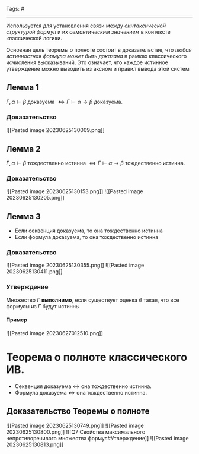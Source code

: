 Tags: #

---
Используется для установления связи между *синтаксической структурой формул* и их *семантическим значением* в контексте классической логики.

Основная цель теоремы о полноте состоит в доказательстве, что *любая истинностная формула может быть доказана* в рамках классического исчисления высказываний. Это означает, что каждое истинное утверждение можно выводить из аксиом и правил вывода этой систем

## Лемма 1
$\Gamma, \alpha \vdash \beta$ доказуема $\Leftrightarrow \Gamma \vdash \alpha \rightarrow \beta$ доказуема.

### Доказательство
![[Pasted image 20230625130009.png]]

## Лемма 2
$\Gamma, \alpha \vdash \beta$ тождественно истинна $\Leftrightarrow \Gamma \vdash \alpha \rightarrow \beta$ тождественно истинна.

### Доказательство
![[Pasted image 20230625130153.png]]
![[Pasted image 20230625130205.png]]

## Лемма 3
* Если секвенция доказуема, то она тождественно истинна
* Если формула доказуема, то она тождественно истинна

### Доказательство
![[Pasted image 20230625130355.png]]
![[Pasted image 20230625130411.png]]

### Утверждение
Множество $Г$ **выполнимо**, если существует оценка $\theta$ такая, что все формулы из $Г$ будут истинны

#### Пример
![[Pasted image 20230627012510.png]]

# Теорема о полноте классического ИВ.
* Секвенция доказуема $\Leftrightarrow$ она тождественно истинна.
* Формула доказуема $\Leftrightarrow$ она тождественно истинна.

## Доказательство Теоремы о полноте
![[Pasted image 20230625130749.png]]
![[Pasted image 20230625130800.png]]
![[Q7 Свойства максимального непротиворечивого множества формул#Утверждение]]
![[Pasted image 20230625130813.png]]